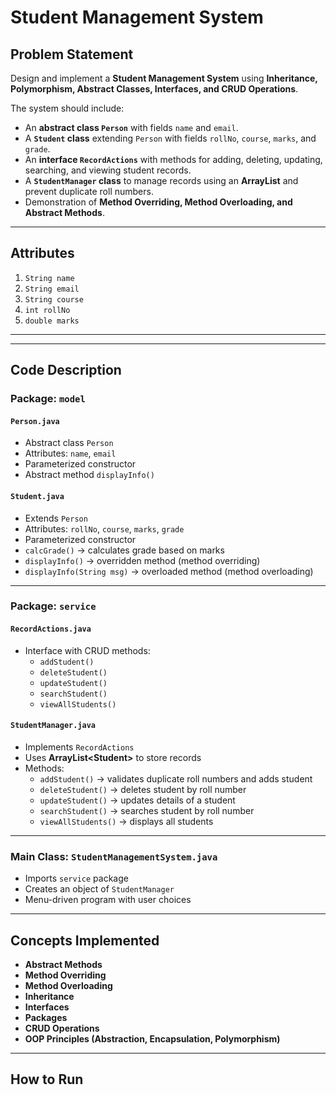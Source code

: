 # Student Management System  

## Problem Statement  
Design and implement a **Student Management System** using **Inheritance, Polymorphism, Abstract Classes, Interfaces, and CRUD Operations**.  

The system should include:  
- An **abstract class `Person`** with fields `name` and `email`.  
- A **`Student` class** extending `Person` with fields `rollNo`, `course`, `marks`, and `grade`.  
- An **interface `RecordActions`** with methods for adding, deleting, updating, searching, and viewing student records.  
- A **`StudentManager` class** to manage records using an **ArrayList** and prevent duplicate roll numbers.  
- Demonstration of **Method Overriding, Method Overloading, and Abstract Methods**.  

---

## Attributes  
1. `String name`  
2. `String email`  
3. `String course`  
4. `int rollNo`  
5. `double marks`  

---


---

##  Code Description  

### **Package: `model`**  

#### `Person.java`  
- Abstract class `Person`  
- Attributes: `name`, `email`  
- Parameterized constructor  
- Abstract method `displayInfo()`  

#### `Student.java`  
- Extends `Person`  
- Attributes: `rollNo`, `course`, `marks`, `grade`  
- Parameterized constructor  
- `calcGrade()` → calculates grade based on marks  
- `displayInfo()` → overridden method (method overriding)  
- `displayInfo(String msg)` → overloaded method (method overloading)  

---

### **Package: `service`**  

#### `RecordActions.java`  
- Interface with CRUD methods:  
  - `addStudent()`  
  - `deleteStudent()`  
  - `updateStudent()`  
  - `searchStudent()`  
  - `viewAllStudents()`  

#### `StudentManager.java`  
- Implements `RecordActions`  
- Uses **ArrayList\<Student\>** to store records  
- Methods:  
  - `addStudent()` → validates duplicate roll numbers and adds student  
  - `deleteStudent()` → deletes student by roll number  
  - `updateStudent()` → updates details of a student  
  - `searchStudent()` → searches student by roll number  
  - `viewAllStudents()` → displays all students  

---

### **Main Class: `StudentManagementSystem.java`**  
- Imports `service` package  
- Creates an object of `StudentManager`  
- Menu-driven program with user choices  

---

## Concepts Implemented  
- **Abstract Methods**  
- **Method Overriding**  
- **Method Overloading**  
- **Inheritance**  
- **Interfaces**  
- **Packages**  
- **CRUD Operations**  
- **OOP Principles (Abstraction, Encapsulation, Polymorphism)**  

---

## How to Run  

